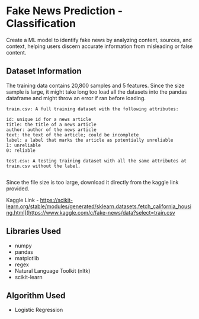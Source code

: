 # Fake News Prediction - Classification
Create a ML model to identify fake news by analyzing content, sources, and context, helping users discern accurate information from misleading or false content.

## Dataset Information

The training data contains 20,800 samples and 5 features. Since the size sample is large, it might take long too load all the datasets into the pandas dataframe and might throw an error if ran before loading.
```
train.csv: A full training dataset with the following attributes:

id: unique id for a news article
title: the title of a news article
author: author of the news article
text: the text of the article; could be incomplete
label: a label that marks the article as potentially unreliable
1: unreliable
0: reliable

test.csv: A testing training dataset with all the same attributes at train.csv without the label.


```
Since the file size is too large, download it directly from the kaggle link provided.

Kaggle Link - https://scikit-learn.org/stable/modules/generated/sklearn.datasets.fetch_california_housing.html](https://www.kaggle.com/c/fake-news/data?select=train.csv
                                
## Libraries Used

* numpy
* pandas
* matplotlib
* regex
* Natural Language Toolkit (nltk)
* scikit-learn

## Algorithm Used

* Logistic Regression
